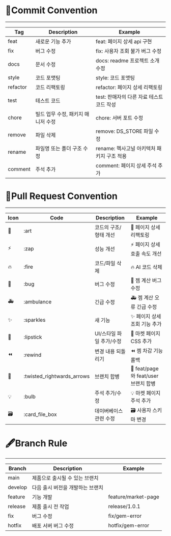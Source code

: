 # 📌Commit Convention

---

| Tag | Description | Example |
| --- | --- | --- |
| feat | 새로운 기능 추가 | feat: 페이지 상세 api 구현 |
| fix | 버그 수정 | fix: 사용자 조회 불가 버그 수정 |
| docs | 문서 수정 | docs: readme 프로젝트 소개 수정 |
| style | 코드 포맷팅 | style: 코드 포맷팅 |
| refactor | 코드 리팩토링 | refactor: 페이지 상세 리팩토링 |
| test | 테스트 코드 | test: 판매자의 다른 자료 테스트 코드 작성 |
| chore | 빌드 업무 수정, 패키지 매니저 수정 | chore: 서버 포트 수정 |
| remove | 파일 삭제 | remove: DS_STORE 파일 수정 |
| rename | 파일명 또는 폴더 구조 수정 | rename: 헥사고널 아키텍처 패키지 구조 적용 |
| comment | 주석 추가 | comment: 페이지 상세 주석 추가 |

# 🔗Pull Request Convention

---

| Icon | Code | Description | Example |
| --- | --- | --- | --- |
| 🎨 | :art | 코드의 구조/형태 개선 | 🎨 페이지 상세 리팩토링 |
| ⚡️ | :zap | 성능 개선 | ⚡️ 페이지 상세 호출 속도 개선 |
| 🔥 | :fire | 코드/파일 삭제 | 🔥 AI 코드 삭제 |
| 🐛 | :bug | 버그 수정 | 🐛 젬 계산 버그 수정 |
| 🚑 | :ambulance | 긴급 수정 | 🚑 젬 계산 오류 긴급 수정 |
| ✨ | :sparkles | 새 기능 | ✨ 페이지 상세 조회 기능 추가 |
| 💄 | :lipstick | UI/스타일 파일 추가/수정 | 💄 마켓 페이지 CSS 추가 |
| ⏪ | :rewind | 변경 내용 되돌리기 | ⏪ 젬 차감 기능 롤백 |
| 🔀 | :twisted_rightwards_arrows | 브랜치 합병 | 🔀 feat/page와 feat/user 브랜치 합병 |
| 💡 | :bulb | 주석 추가/수정 | 💡 마켓 페이지 주석 추가 |
| 🗃 | :card_file_box | 데이버베이스 관련 수정 | 🗃 사용자 스키마 변경 |

# 🖋️Branch Rule

---

| Branch | Description | Example |
| --- | --- | --- |
| main | 제품으로 출시될 수 있는 브랜치 |  |
| develop | 다음 출시 버전을 개발하는 브랜치 |  |
| feature | 기능 개발 | feature/market-page |
| release | 제품 출시 전 작업 | release/1.0.1 |
| fix | 버그 수정 | fix/gem-error |
| hotfix | 배포 서버 버그 수정 | hotfix/gem-error |
